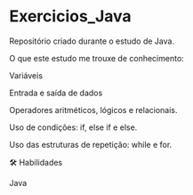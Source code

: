 # Exercicios_Java


Repositório criado durante o estudo de Java.

O que este estudo me trouxe de conhecimento:

Variáveis 

Entrada e saída de dados

Operadores aritméticos, lógicos e relacionais. 

Uso de condições: if, else if e else.

Uso das estruturas de repetição: while e for. 

🛠 Habilidades

Java
